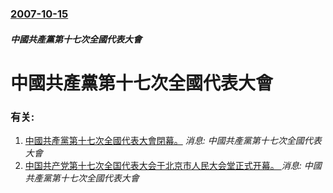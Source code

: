 ### [2007-10-15](/news/2007/10/15/index.md)

##### 中國共產黨第十七次全國代表大會
#  中國共產黨第十七次全國代表大會




### 有关:

1. [中國共產黨第十七次全國代表大會閉幕。](/news/2007/10/21/中國共產黨第十七次全國代表大會閉幕.md) _消息: 中國共產黨第十七次全國代表大會_
2. [中国共产党第十七次全国代表大会于北京市人民大会堂正式开幕。 ](/news/2007/10/15/中国共产党第十七次全国代表大会于北京市人民大会堂正式开幕.md) _消息: 中國共產黨第十七次全國代表大會_
